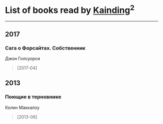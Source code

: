 # List of books read by [Kainding](https://plus.google.com/102220567175253488762)<sup>2</sup>
---

## 2017

### Сага о Форсайтах. Собственник
Джон Голсуорси
> [2017-04] 



## 2013

### Поющие в терновнике
Колин Маккалоу
> [2013-06] 



